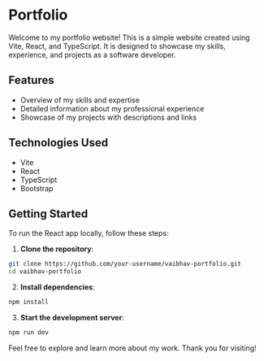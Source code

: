 # Portfolio

Welcome to my portfolio website! This is a simple website created using Vite, React, and TypeScript. It is designed to showcase my skills, experience, and projects as a software developer.

## Features

- Overview of my skills and expertise
- Detailed information about my professional experience
- Showcase of my projects with descriptions and links

## Technologies Used

- Vite
- React
- TypeScript
- Bootstrap

## Getting Started

To run the React app locally, follow these steps:

1. **Clone the repository**:

```sh
git clone https://github.com/your-username/vaibhav-portfolio.git
cd vaibhav-portfolio
```

2. **Install dependencies**:

```sh
npm install
```

3. **Start the development server**:

```sh
npm run dev
```

Feel free to explore and learn more about my work. Thank you for visiting!
